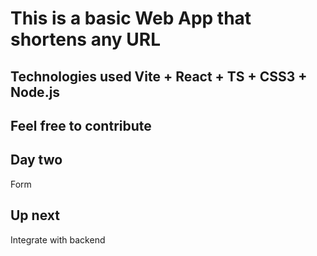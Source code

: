 # This is a basic Web App that shortens any URL #


## Technologies used Vite + React + TS  + CSS3 + Node.js

    
## Feel free to contribute

## Day two

  Form

## Up next

  Integrate with backend
